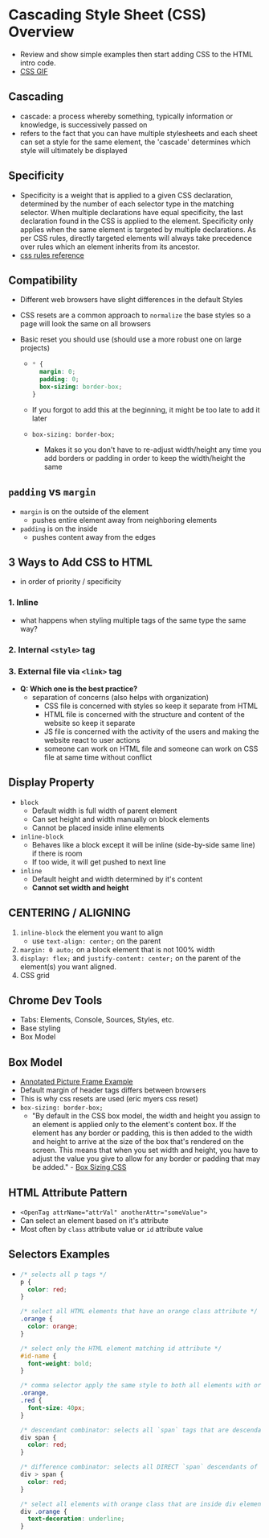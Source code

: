 # Cascading Style Sheet (CSS) Overview

- Review and show simple examples then start adding CSS to the HTML intro code.
- [CSS GIF](https://i.giphy.com/media/13XW2MJE0XCoM0/giphy.gif)

## Cascading

- cascade: a process whereby something, typically information or knowledge, is successively passed on
- refers to the fact that you can have multiple stylesheets and each sheet can set a style for the same element, the 'cascade' determines which style will ultimately be displayed

## Specificity

- Specificity is a weight that is applied to a given CSS declaration, determined by the number of each selector type in the matching selector. When multiple declarations have equal specificity, the last declaration found in the CSS is applied to the element. Specificity only applies when the same element is targeted by multiple declarations. As per CSS rules, directly targeted elements will always take precedence over rules which an element inherits from its ancestor.
- [css rules reference](https://www.w3schools.com/)

## Compatibility

- Different web browsers have slight differences in the default Styles
- CSS resets are a common approach to `normalize` the base styles so a page will look the same on all browsers
- Basic reset you should use (should use a more robust one on large projects)

  - ```css
    * {
      margin: 0;
      padding: 0;
      box-sizing: border-box;
    }
    ```

  - If you forgot to add this at the beginning, it might be too late to add it later
  - `box-sizing: border-box;`
    - Makes it so you don't have to re-adjust width/height any time you add borders or padding in order to keep the width/height the same

## `padding` vs `margin`

- `margin` is on the outside of the element
  - pushes entire element away from neighboring elements
- `padding` is on the inside
  - pushes content away from the edges

## 3 Ways to Add CSS to HTML

- in order of priority / specificity

### 1. Inline

- what happens when styling multiple tags of the same type the same way?

### 2. Internal `<style>` tag

### 3. External file via `<link>` tag

- **Q: Which one is the best practice?**
  - separation of concerns (also helps with organization)
    - CSS file is concerned with styles so keep it separate from HTML
    - HTML file is concerned with the structure and content of the website so keep it separate
    - JS file is concerned with the activity of the users and making the website react to user actions
    - someone can work on HTML file and someone can work on CSS file at same time without conflict

## Display Property

- `block`
  - Default width is full width of parent element
  - Can set height and width manually on block elements
  - Cannot be placed inside inline elements
- `inline-block`
  - Behaves like a block except it will be inline (side-by-side same line) if there is room
  - If too wide, it will get pushed to next line
- `inline`
  - Default height and width determined by it's content
  - **Cannot set width and height**

## CENTERING / ALIGNING

1. `inline-block` the element you want to align
   - use `text-align: center;` on the parent
2. `margin: 0 auto;` on a block element that is not 100% width
3. `display: flex;` and `justify-content: center;` on the parent of the element(s) you want aligned.
4. CSS grid

## Chrome Dev Tools

- Tabs: Elements, Console, Sources, Styles, etc.
- Base styling
- Box Model

## Box Model

- [Annotated Picture Frame Example](https://lh3.google.com/u/1/d/15YeSPnJoKgluOscTlYOq9ECPHX8fcVfb=w1920-h937-iv1)
- Default margin of header tags differs between browsers
- This is why css resets are used (eric myers css reset)
- `box-sizing: border-box;`
  - "By default in the CSS box model, the width and height you assign to an element is applied only to the element's content box. If the element has any border or padding, this is then added to the width and height to arrive at the size of the box that's rendered on the screen. This means that when you set width and height, you have to adjust the value you give to allow for any border or padding that may be added." - [Box Sizing CSS](https://developer.mozilla.org/en-US/docs/Web/CSS/box-sizing)

## HTML Attribute Pattern

- `<OpenTag attrName="attrVal" anotherAttr="someValue">`
- Can select an element based on it's attribute
- Most often by `class` attribute value or `id` attribute value

## Selectors Examples

- ```css
  /* selects all p tags */
  p {
    color: red;
  }

  /* select all HTML elements that have an orange class attribute */
  .orange {
    color: orange;
  }

  /* select only the HTML element matching id attribute */
  #id-name {
    font-weight: bold;
  }

  /* comma selector apply the same style to both all elements with orange and red class names */
  .orange,
  .red {
    font-size: 40px;
  }

  /* descendant combinator: selects all `span` tags that are descendants of `p` tags */
  div span {
    color: red;
  }

  /* difference combinator: selects all DIRECT `span` descendants of `div` tags */
  div > span {
    color: red;
  }

  /* select all elements with orange class that are inside div elements */
  div .orange {
    text-decoration: underline;
  }
  ```
